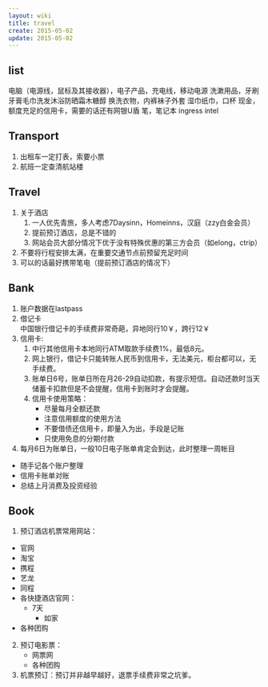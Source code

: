 ```yaml
---
layout: wiki
title: travel
create: 2015-05-02
update: 2015-05-02
---
```


## list
电脑（电源线，鼠标及其接收器），电子产品，充电线，移动电源
洗漱用品，牙刷牙膏毛巾洗发沐浴防晒霜木糖醇
换洗衣物，内裤袜子外套
湿巾纸巾，口杯
现金，额度充足的信用卡，需要的话还有网银U盾
笔，笔记本
ingress intel

## Transport
1. 出租车一定打表，索要小票
2. 航班一定查清航站楼

## Travel
1. 关于酒店
	1. 一人优先青旅，多人考虑7Daysinn，Homeinns，汉庭（zzy白金会员）
	2. 提前预订酒店，总是不错的
	3. 网站会员大部分情况下优于没有特殊优惠的第三方会员（如elong，ctrip）
2. 不要将行程安排太满，在重要交通节点前预留充足时间
3. 可以的话最好携带笔电（提前预订酒店的情况下）

## Bank
1. 账户数据在lastpass
1. 借记卡  
   中国银行借记卡的手续费非常奇葩，异地同行10￥，跨行12￥
2. 信用卡:
   1. 中行其他信用卡本地同行ATM取款手续费1%，最低8元。
   2. 网上银行，借记卡只能转账人民币到信用卡，无法美元，柜台都可以，无手续费。
   3. 账单日6号，账单日所在月26-29自动扣款，有提示短信。自动还款时当天储蓄卡扣款但是不会提醒，信用卡到账时才会提醒。
   4. 信用卡使用策略：
      - 尽量每月全额还款
      - 注意信用额度的使用方法
      - 不要借债还信用卡，即量入为出，手段是记账
      - 只使用免息的分期付款
3. 每月6日为账单日，一般10日电子账单肯定会到达，此时整理一周帐目
  - 随手记各个账户整理
  - 信用卡账单对账
  - 总结上月消费及投资经验

## Book
1. 预订酒店机票常用网站：
  - 官网
  - 淘宝
  - 携程
  - 艺龙
  - 同程
  - 各快捷酒店官网：
  	* 7天
	  * 如家
  - 各种团购
2. 预订电影票：
    - 网票网
    - 各种团购
3. 机票预订：预订并非越早越好，退票手续费非常之坑爹。
